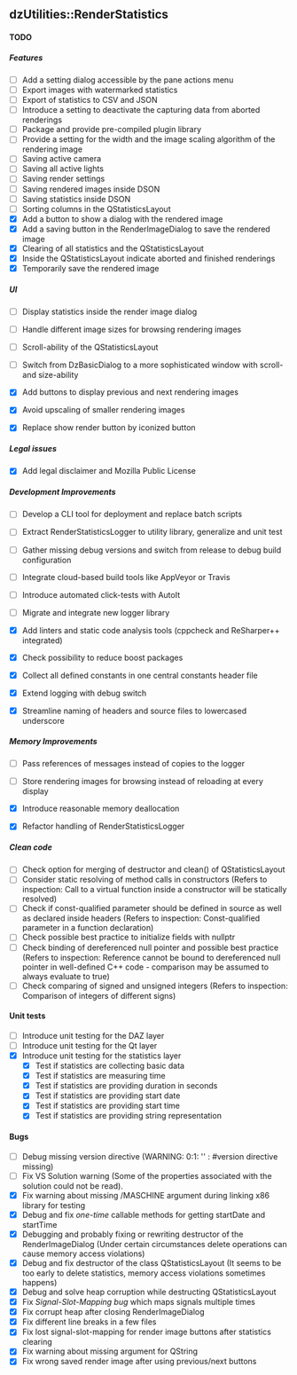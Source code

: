 dzUtilities::RenderStatistics
---

#### TODO

##### Features
+ [ ] Add a setting dialog accessible by the pane actions menu
+ [ ] Export images with watermarked statistics
+ [ ] Export of statistics to CSV and JSON
+ [ ] Introduce a setting to deactivate the capturing data from aborted renderings
+ [ ] Package and provide pre-compiled plugin library
+ [ ] Provide a setting for the width and the image scaling algorithm of the rendering image
+ [ ] Saving active camera
+ [ ] Saving all active lights
+ [ ] Saving render settings
+ [ ] Saving rendered images inside DSON
+ [ ] Saving statistics inside DSON
+ [ ] Sorting columns in the QStatisticsLayout
+ [x] Add a button to show a dialog with the rendered image
+ [x] Add a saving button in the RenderImageDialog to save the rendered image
+ [x] Clearing of all statistics and the QStatisticsLayout
+ [x] Inside the QStatisticsLayout indicate aborted and finished renderings
+ [x] Temporarily save the rendered image

##### UI
+ [ ] Display statistics inside the render image dialog
+ [ ] Handle different image sizes for browsing rendering images
+ [ ] Scroll-ability of the QStatisticsLayout
+ [ ] Switch from DzBasicDialog to a more sophisticated window with scroll- and size-ability
+ [x] Add buttons to display previous and next rendering images
+ [x] Avoid upscaling of smaller rendering images
+ [x] Replace show render button by iconized button


##### Legal issues
+ [x] Add legal disclaimer and Mozilla Public License

##### Development Improvements
+ [ ] Develop a CLI tool for deployment and replace batch scripts
+ [ ] Extract RenderStatisticsLogger to utility library, generalize and unit test
+ [ ] Gather missing debug versions and switch from release to debug build configuration
+ [ ] Integrate cloud-based build tools like AppVeyor or Travis
+ [ ] Introduce automated click-tests with AutoIt
+ [ ] Migrate and integrate new logger library
+ [x] Add linters and static code analysis tools (cppcheck and ReSharper++ integrated)
+ [x] Check possibility to reduce boost packages
+ [x] Collect all defined constants in one central constants header file
+ [x] Extend logging with debug switch
+ [x] Streamline naming of headers and source files to lowercased underscore


##### Memory Improvements
+ [ ] Pass references of messages instead of copies to the logger
+ [ ] Store rendering images for browsing instead of reloading at every display
+ [x] Introduce reasonable memory deallocation
+ [x] Refactor handling of RenderStatisticsLogger


##### Clean code
+ [ ] Check option for merging of destructor and clean() of QStatisticsLayout
+ [ ] Consider static resolving of method calls in constructors
      (Refers to inspection: Call to a virtual function inside a constructor will be statically resolved)
+ [ ] Check if const-qualified parameter should be defined in source as well as declared inside headers
      (Refers to inspection: Const-qualified parameter in a function declaration)
+ [ ] Check possible best practice to initialize fields with nullptr
+ [ ] Check binding of dereferenced null pointer and possible best practice
      (Refers to inspection: Reference cannot be bound to dereferenced null pointer in well-defined C++ code
       - comparison may be assumed to always evaluate to true)
+ [ ] Check comparing of signed and unsigned integers
      (Refers to inspection: Comparison of integers of different signs)

#### Unit tests
+ [ ] Introduce unit testing for the DAZ layer
+ [ ] Introduce unit testing for the Qt layer
+ [x] Introduce unit testing for the statistics layer
  + [x] Test if statistics are collecting basic data
  + [x] Test if statistics are measuring time
  + [x] Test if statistics are providing duration in seconds
  + [x] Test if statistics are providing start date
  + [x] Test if statistics are providing start time
  + [x] Test if statistics are providing string representation

#### Bugs
+ [ ] Debug missing version directive (WARNING: 0:1: '' :  #version directive missing)
+ [ ] Fix VS Solution warning (Some of the properties associated with the solution could not be read).
+ [x] Fix warning about missing /MASCHINE argument during linking x86 library for testing
+ [x] Debug and fix _one-time_ callable methods for getting startDate and startTime
+ [x] Debugging and probably fixing or rewriting destructor of the RenderImageDialog
      (Under certain circumstances delete operations can cause memory access violations)
+ [x] Debug and fix destructor of the class QStatisticsLayout
      (It seems to be too early to delete statistics, memory access violations sometimes happens)
+ [x] Debug and solve heap corruption while destructing QStatisticsLayout
+ [x] Fix *Signal-Slot-Mapping bug* which maps signals multiple times
+ [x] Fix corrupt heap after closing RenderImageDialog
+ [x] Fix different line breaks in a few files
+ [x] Fix lost signal-slot-mapping for render image buttons after statistics clearing
+ [x] Fix warning about missing argument for QString 
+ [x] Fix wrong saved render image after using previous/next buttons
